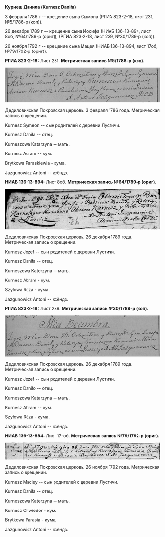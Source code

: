 **Курнеш Данила (Kurnesz Daniła)**

3 февраля 1786 г -- крещение сына Сымона (РГИА 823-2-18, лист 231,
№5/1786-р (коп)).

26 декабря 1789 г -- крещение сына Иосифа (НИАБ 136-13-894, лист 8об,
№64/1789-р (ориг)), (РГИА 823-2-18, лист 239, №30/1789-р (коп)).

26 ноября 1792 г -- крещение сына Мацея (НИАБ 136-13-894, лист 17об,
№79/1792-р (ориг)).

**РГИА 823-2-18:** Лист 231. **Метрическая запись №5/1786-р (коп).**

![](./media/b5bf638fadc791ad5277e632db3f2b9200c371b6.png)

Дедиловичская Покровская церковь. 3 февраля 1786 года. Метрическая
запись о крещении.

Kurnesz Symeon -- сын родителей с деревни Лустичи.

Kurnesz Daniła -- отец.

Kurneszowa Katarzyna -- мать.

Kurnesz Auram -- кум.

Brytkowa Paraskiewia - кума.

Jazgunowicz Antoni -- ксёндз.

**НИАБ 136-13-894:** Лист 8об. **Метрическая запись №64/1789-р (ориг).**

![](./media/6a0e079644441365d4056ca877a6afee6eea44df.png)

Дедиловичская Покровская церковь. 26 декабря 1789 года. Метрическая
запись о крещении.

Kurnesz Jozef -- сын родителей с деревни Лустичи.

Kurnesz Daniła -- отец.

Kurneszowa Katerzyna -- мать.

Kurnesz Abram - кум.

Szyłowa Roza - кума.

Jazgunowicz Antoni -- ксёндз.

**РГИА 823-2-18:** Лист 239. **Метрическая запись №30/1789-р (коп).**

![](./media/47978c73213be7e574e9678ac073229aa5c1ed35.png)

Дедиловичская Покровская церковь. 26 декабря 1789 года. Метрическая
запись о крещении.

Kurnesz Jozef -- сын родителей с деревни Лустичи.

Kurnesz Daniło -- отец.

Kurneszowa Katarzyna -- мать.

Kurnesz Abram -- кум.

Szyłowa Róza - кума.

Jazgunowicz Antoni -- ксёндз.

**НИАБ 136-13-894:** Лист 17-об. **Метрическая запись №79/1792-р
(ориг).**

![](./media/e1336784d510f5bf1708b4cfdf5fe5dbcb7d7a0e.png)

Дедиловичская Покровская церковь. 26 ноября 1792 года. Метрическая
запись о крещении.

Kurnesz Maciey -- сын родителей с деревни Лустичи.

Kurnesz Daniła -- отец.

Kurneszowa Katerzyna -- мать.

Kurnesz Chwiedor - кум.

Brytkowa Parasia - кума.

Jazgunowicz Antoni -- ксёндз.
